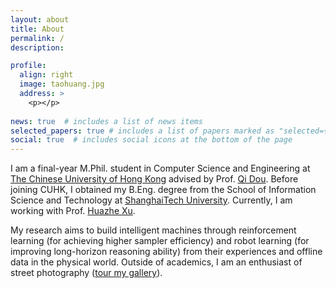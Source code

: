 ```yaml
---
layout: about
title: About
permalink: /
description: 

profile:
  align: right
  image: taohuang.jpg
  address: >
    <p></p>
    
news: true  # includes a list of news items
selected_papers: true # includes a list of papers marked as "selected={true}"
social: true  # includes social icons at the bottom of the page
---
```


I am a final-year M.Phil. student in Computer Science and Engineering at [The Chinese University of Hong Kong](https://www.cuhk.edu.hk/chinese/index.html) advised by Prof. [Qi Dou](https://www.cse.cuhk.edu.hk/~qdou/index.html).
Before joining CUHK, I obtained my B.Eng. degree from the School of Information Science and Technology at [ShanghaiTech University](https://www.shanghaitech.edu.cn/). Currently, I am working with Prof. [Huazhe Xu](http://hxu.rocks/). 

My research aims to build intelligent machines through reinforcement learning (for achieving higher sampler efficiency) and robot learning (for improving long-horizon reasoning ability) from their experiences and offline data in the physical world. Outside of academics, I am an enthusiast of street photography ([tour my gallery](gallery)). 